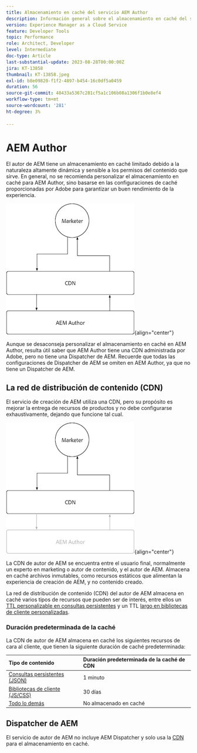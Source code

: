 ```yaml
---
title: Almacenamiento en caché del servicio AEM Author
description: Información general sobre el almacenamiento en caché del servicio de AEM as a Cloud Service Author.
version: Experience Manager as a Cloud Service
feature: Developer Tools
topic: Performance
role: Architect, Developer
level: Intermediate
doc-type: Article
last-substantial-update: 2023-08-28T00:00:00Z
jira: KT-13858
thumbnail: KT-13858.jpeg
exl-id: b8e09820-f1f2-4897-b454-16c0df5a0459
duration: 56
source-git-commit: 48433a5367c281cf5a1c106b08a1306f1b0e8ef4
workflow-type: tm+mt
source-wordcount: '281'
ht-degree: 3%

---
```


# AEM Author

El autor de AEM tiene un almacenamiento en caché limitado debido a la naturaleza altamente dinámica y sensible a los permisos del contenido que sirve. En general, no se recomienda personalizar el almacenamiento en caché para AEM Author, sino basarse en las configuraciones de caché proporcionadas por Adobe para garantizar un buen rendimiento de la experiencia.

![Diagrama de información general sobre el almacenamiento en caché de AEM Author](./assets/author/author-all.png){align="center"}

Aunque se desaconseja personalizar el almacenamiento en caché en AEM Author, resulta útil saber que AEM Author tiene una CDN administrada por Adobe, pero no tiene una Dispatcher de AEM. Recuerde que todas las configuraciones de Dispatcher de AEM se omiten en AEM Author, ya que no tiene un Dispatcher de AEM.

## La red de distribución de contenido (CDN)

El servicio de creación de AEM utiliza una CDN, pero su propósito es mejorar la entrega de recursos de productos y no debe configurarse exhaustivamente, dejando que funcione tal cual.

![Diagrama de información general sobre almacenamiento en caché de publicación de AEM](./assets/author/author-cdn.png){align="center"}

La CDN de autor de AEM se encuentra entre el usuario final, normalmente un experto en marketing o autor de contenido, y el autor de AEM. Almacena en caché archivos inmutables, como recursos estáticos que alimentan la experiencia de creación de AEM, y no contenido creado.

La red de distribución de contenido (CDN) del autor de AEM almacena en caché varios tipos de recursos que pueden ser de interés, entre ellos un [TTL personalizable en consultas persistentes](https://experienceleague.adobe.com/docs/experience-manager-cloud-service/content/headless/graphql-api/persisted-queries.html?author-instances) y un TTL [largo en bibliotecas de cliente personalizadas](https://experienceleague.adobe.com/docs/experience-manager-cloud-service/content/implementing/content-delivery/caching.html#client-side-libraries).

### Duración predeterminada de la caché

La CDN de autor de AEM almacena en caché los siguientes recursos de cara al cliente, que tienen la siguiente duración de caché predeterminada:

| Tipo de contenido | Duración predeterminada de la caché de CDN |
|:------------ |:---------- |
| [Consultas persistentes (JSON)](https://experienceleague.adobe.com/docs/experience-manager-cloud-service/content/headless/graphql-api/persisted-queries.html?author-instances) | 1 minuto |
| [Bibliotecas de cliente (JS/CSS)](https://experienceleague.adobe.com/docs/experience-manager-cloud-service/content/implementing/content-delivery/caching.html#client-side-libraries) | 30 días |
| [Todo lo demás](https://experienceleague.adobe.com/docs/experience-manager-cloud-service/content/implementing/content-delivery/caching.html#other-content) | No almacenado en caché |


## Dispatcher de AEM

El servicio de autor de AEM no incluye AEM Dispatcher y solo usa la [CDN](#cdn) para el almacenamiento en caché.
